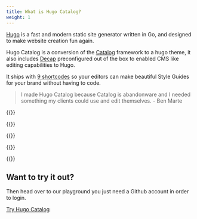 ```yaml
---
title: What is Hugo Catalog?
weight: 1
---
```


[Hugo](https://gohugo.io) is a fast and modern static site generator written in Go, and designed to make website creation fun again.

Hugo Catalog is a conversion of the [Catalog](https://catalog.style) framework to a hugo theme, it also includes [Decap](https://decapcms.org) preconfigured out of the box to enabled CMS like editing capabilities to Hugo.

It ships with [9 shortcodes](/shortcodes) so your editors can make beautiful Style Guides for your brand without having to code.

> I made Hugo Catalog because Catalog is abandonware and I needed something my clients could use and edit themselves. - Ben Marte

{{<divider-title title="How does Hugo Catalog help you?" align="left">}}

{{<bullet leading_text="Consistency:" text="Provides a cohesive experience across all of your brand touchpoints by providing a single source of truth" type="true">}}

{{<bullet leading_text="Efficiency:" text="Less time concentrating on details that the design system already accounts for. More time focussing on user experience, flows, iterating, building valuable new features, and improving your products" type="true">}}

{{<bullet leading_text="Onboarding:" text="Helps provide an overview of your brand and the expectations of anyone representing it" type="true">}}

{{<bullet leading_text="Culture:" text="Promotes and encourages value in design, internally across all teams" type="true">}}

## Want to try it out?

Then head over to our playground you just need a Github account in order to login.

[Try Hugo Catalog](https://playground.hugocatalog.com)
